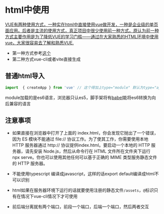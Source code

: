 # html中使用
[VUE有两种使用方式，一种实在html中直接使用vue做开发，一种是企业级的单页面应用。后者是主流的使用方式，真正项目中很少使用前一种方式。原认为前一种方式主要作用是为了降低VUE的学习门槛——通过在大家熟悉的HTML环境中使用vue，大家很容易去了解和熟悉VUE.](https://blog.csdn.net/guoyp2126/article/details/126166787)

* 第一种方式参考[这个](https://zhuanlan.zhihu.com/p/31225698)
* 第二种方式vue-cli或者vite直接生成

## 普通html导入
```javascript
import  { createApp } from 'vue' // 这个得加上type="module" 默认为type="application/javascript"
```
module加载的是es6语言，浏览器只认es5，脚手架将有[babel](https://www.babeljs.cn/docs/)能将es6转换为向后兼容的语言

## 注意事项
* 如果直接在浏览器中打开了上面的 index.html，你会发现它抛出了一个错误，因为 ES 模块不能通过 file:// 协议工作。为了使其工作，你需要使用本地 HTTP 服务器通过 http:// 协议提供index.html。要启动一个本地的 HTTP 服务器，请先安装 Node.js，然后从命令行在 HTML 文件所在文件夹下运行 npx serve。你也可以使用其他任何可以基于正确的 MIME 类型服务静态文件的 HTTP 服务器。

* 不能使用typescript 编译成javascript，这样的话export default编译成html不可以识别

* html如果在服务器环境下运行的话就要使用注册的静态文件`/assets`，`@`标识只有在情况下vue-cli情况下才可使用

* 前后端分离就有两个端口，前段一个端口，后端一个端口，然后两者交互